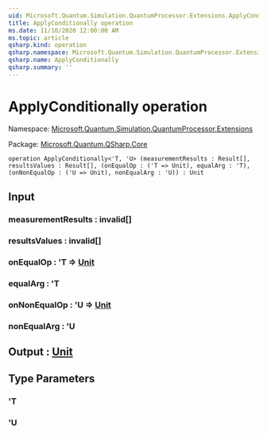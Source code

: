 ```yaml
---
uid: Microsoft.Quantum.Simulation.QuantumProcessor.Extensions.ApplyConditionally
title: ApplyConditionally operation
ms.date: 11/10/2020 12:00:00 AM
ms.topic: article
qsharp.kind: operation
qsharp.namespace: Microsoft.Quantum.Simulation.QuantumProcessor.Extensions
qsharp.name: ApplyConditionally
qsharp.summary: ''
---
```


# ApplyConditionally operation

Namespace: [Microsoft.Quantum.Simulation.QuantumProcessor.Extensions](xref:Microsoft.Quantum.Simulation.QuantumProcessor.Extensions)

Package: [Microsoft.Quantum.QSharp.Core](https://nuget.org/packages/Microsoft.Quantum.QSharp.Core)




```qsharp
operation ApplyConditionally<'T, 'U> (measurementResults : Result[], resultsValues : Result[], (onEqualOp : ('T => Unit), equalArg : 'T), (onNonEqualOp : ('U => Unit), nonEqualArg : 'U)) : Unit
```


## Input

### measurementResults : __invalid<Result>__[]




### resultsValues : __invalid<Result>__[]




### onEqualOp : 'T => [Unit](xref:microsoft.quantum.lang-ref.unit) 




### equalArg : 'T




### onNonEqualOp : 'U => [Unit](xref:microsoft.quantum.lang-ref.unit) 




### nonEqualArg : 'U





## Output : [Unit](xref:microsoft.quantum.lang-ref.unit)



## Type Parameters

### 'T


### 'U

